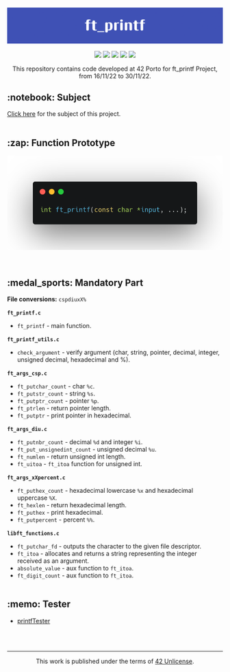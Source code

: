 <p align="center">
  <img src="https://github.com/lbordonal/lbordonal/blob/main/.images/ft_printf.png">
</p>

<p align="center">
	<img src="https://img.shields.io/badge/score-100%20%2F%20100-success?style=for-the-badge" />
	<img src="https://img.shields.io/github/languages/code-size/lbordonal/01-ft_printf?style=for-the-badge" />
	<img src="https://img.shields.io/github/languages/count/lbordonal/01-ft_printf?style=for-the-badge" />
	<img src="https://img.shields.io/github/languages/top/lbordonal/01-ft_printf?style=for-the-badge" />
	<img src="https://img.shields.io/github/last-commit/lbordonal/01-ft_printf?style=for-the-badge" />
</p>

<p align="center">
This repository contains code developed at 42 Porto for ft_printf Project, from 16/11/22 to 30/11/22.

<h2 align="left">
	 :notebook: Subject
</h2>
<a href="https://github.com/lbordonal/01-ft_printf/blob/main/Subject/en.subject.pdf">Click here</a> for the subject of this project.
<br /><br />

<h2 align="left">
	:zap: Function Prototype
</h2>
<p align="center">
  <img src="https://github.com/lbordonal/lbordonal/blob/main/.images/ft_printf_function.png">
</p>

<br />

<h2 align="left">
	:medal_sports: Mandatory Part
</h2>

**File conversions:** ```cspdiuxX%```

**`ft_printf.c`**
* `ft_printf` - main function.

**`ft_printf_utils.c`**
* `check_argument` - verify argument (char, string, pointer, decimal, integer, unsigned decimal, hexadecimal and %).

**`ft_args_csp.c`**
* `ft_putchar_count` - char ``` %c ```.
* `ft_putstr_count` - string  ``` %s ```.
* `ft_putptr_count` - pointer ``` %p ```.
* `ft_ptrlen` - return pointer length.
* `ft_putptr` - print pointer in hexadecimal.

**`ft_args_diu.c`**
* `ft_putnbr_count` - decimal ``` %d ``` and integer ``` %i ```.
* `ft_put_unsignedint_count` - unsigned decimal ``` %u ```.
* `ft_numlen` - return unsigned int length.
* `ft_uitoa` - ``` ft_itoa ``` function for unsigned int.

**`ft_args_xXpercent.c`**
* `ft_puthex_count` - hexadecimal lowercase ``` %x ``` and hexadecimal uppercase ``` %X ```.
* `ft_hexlen` - return hexadecimal length.
* `ft_puthex` - print hexadecimal.
* `ft_putpercent` - percent ``` %% ```.

**`libft_functions.c`**
* `ft_putchar_fd` - outputs the character to the given file descriptor.
* `ft_itoa` - allocates and returns a string representing the integer received as an argument.
* `absolute_value` - aux function to ``` ft_itoa ```.
* `ft_digit_count` - aux function to ``` ft_itoa ```.
<br /><br />

<h2 align="left">
	:memo: Tester
</h2>

- [printfTester][1]

[1]: https://github.com/Tripouille/printfTester

<br />
<br />
<hr/>
<p align="center">
This work is published under the terms of <a href="https://github.com/gcamerli/42unlicense">42 Unlicense</a>. 
</p>

